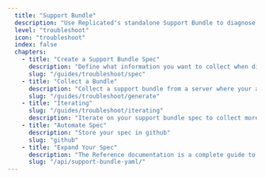 ```yaml
---
  title: "Support Bundle"
  description: "Use Replicated's standalone Support Bundle to diagnose problems with any app, deployed any way, anywhere."
  level: "troubleshoot"
  icon: "troubleshoot"
  index: false
  chapters:
    - title: "Create a Support Bundle Spec"
      description: "Define what information you want to collect when diagnosing an issue"
      slug: "/guides/troubleshoot/spec"
    - title: "Collect a Bundle"
      description: "Collect a support bundle from a server where your app is running"
      slug: "/guides/troubleshoot/generate"
    - title: "Iterating"
      slug: "/guides/troubleshoot/iterating"
      description: "Iterate on your support bundle spec to collect more information"
    - title: "Automate Spec"
      description: "Store your spec in github"
      slug: "github"
    - title: "Expand Your Spec"
      description: "The Reference documentation is a complete guide to the diagnostic and debugging information you can collect with Support Bundle"
      slug: "/api/support-bundle-yaml/"
---
```

